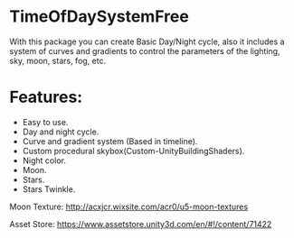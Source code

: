 # TimeOfDaySystemFree
With this package you can create Basic Day/Night cycle, also it includes a system of curves and gradients to control the parameters of the lighting, sky, moon, stars, fog, etc.

# Features:
* Easy to use. 
* Day and night cycle. 
* Curve and gradient system (Based in timeline). 
* Custom procedural skybox(Custom-UnityBuildingShaders).
* Night color. 
* Moon. 
* Stars.
* Stars Twinkle.

Moon Texture: 
http://acxjcr.wixsite.com/acr0/u5-moon-textures

Asset Store: 
https://www.assetstore.unity3d.com/en/#!/content/71422


